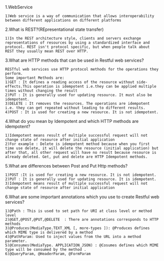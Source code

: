 1.WebService

    1)Web service is a way of communication that allows interoperability between different applications on different platforms

2.What is REST?(REpresentational state transfer)

    1)In the REST architecture style, clients and servers exchange representations of resources by using a standardized interface and protocol. REST isn't protocol specific, but when people talk about REST they usually mean REST over HTTP.

3.What are HTTP methods that can be used in Restful web services?

    RESTful web services use HTTP protocol methods for the operations they perform.
    Some important Methods are:
    1)GET : It defines a reading access of the resource without side-effects.This operation is idempotent i.e.they can be applied multiple times without changing the result
    2)PUT : It is generally used for updating resource. It must also be idempotent.
    3)DELETE : It removes the resources. The operations are idempotent i.e. they can get repeated without leading to different results.
    4)POST : It is used for creating a new resource. It is not idempotent.

4.What do you mean by Idempotent and which HTTP methods are idempotent?

    1)Idempotent means result of multiple successful request will not change state of resource after initial application
    2)For example : Delete is idempotent method because when you first time use delete, it will delete the resource (initial application) but after that, all other request will have no result because resource is already deleted. Get, put and delete are HTTP Idempotent methods.

5.What are differences between Post and Put Http methods?

    1)POST :It is used for creating a new resource. It is not idempotent.
    2)PUT : It is generally used for updating resource. It is idempotent.
    3)Idempotent means result of multiple successful request will not change state of resource after initial application



6.What are some important annotations which you use to create Restful web services?

    1)@Path : This is used to set path for URI at class level or method level
    2)@GET,@POST,@PUT,@DELETE  : There are annotations corresponds to HTTP methods
    3)@Produces(MediaType.TEXT_XML [, more-types ]): @Produces defines which MIME type is delivered by a method
    4)@PathParam: Used to inject values from the URL into a method parameter.
    5)@Consumes(MediaType. APPLICATION_JSON) : @Cosumes defines which MIME type will be consumed by the method .
    6)@QueryParam, @HeaderParam, @FormParam
